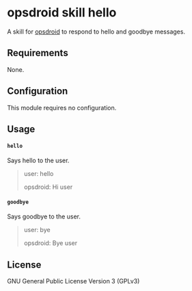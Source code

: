 # opsdroid skill hello

A skill for [opsdroid](https://github.com/opsdroid/opsdroid) to respond to hello and goodbye messages.

## Requirements

None.

## Configuration

This module requires no configuration.

## Usage

#### `hello`

Says hello to the user.

> user: hello
>
> opsdroid: Hi user

#### `goodbye`

Says goodbye to the user.

> user: bye
>
> opsdroid: Bye user

## License

GNU General Public License Version 3 (GPLv3)
